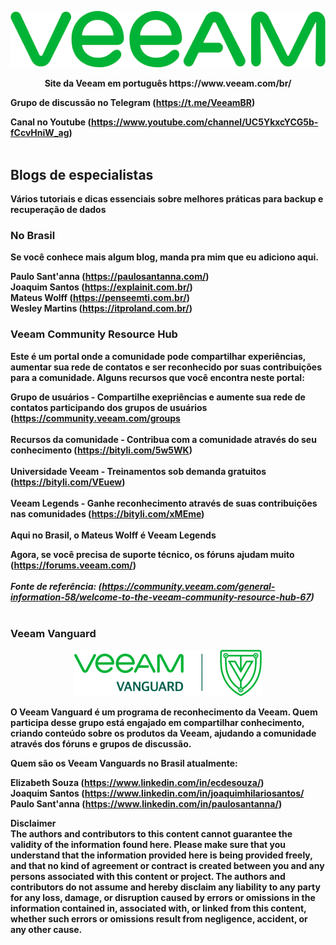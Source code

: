 
<p align="center">
   <img src="https://github.com/bethsouza/Veeam/blob/main/veeam.PNG">
</p>

<p align="center"><b>  Site da Veeam em português https://www.veeam.com/br/ </br>

**Grupo de discussão no Telegram** (https://t.me/VeeamBR) </br>

**Canal no Youtube** (https://www.youtube.com/channel/UC5YkxcYCG5b-fCcvHniW_ag) </br> </br>

## Blogs de especialistas</br>

Vários tutoriais e dicas essenciais sobre melhores práticas para backup e recuperação de dados

   ### No Brasil</br>
   Se você conhece mais algum blog, manda pra mim que eu adiciono aqui. 

   Paulo Sant'anna (https://paulosantanna.com/) </br>
   Joaquim Santos (https://explainit.com.br/) </br>
   Mateus Wolff (https://penseemti.com.br/) </br>
   Wesley Martins (https://itproland.com.br/) </br>

### Veeam Community Resource Hub </br>

   Este é um portal onde a comunidade pode compartilhar experiências, aumentar sua rede de contatos e ser reconhecido por suas contribuições para a comunidade.
   Alguns recursos que você encontra neste portal:

   **Grupo de usuários** - Compartilhe exepriências e aumente sua rede de contatos participando dos grupos de usuários (https://community.veeam.com/groups </br></br>
   **Recursos da comunidade** - Contribua com a comunidade através do seu conhecimento (https://bityli.com/5w5WK)</br></br>
   **Universidade Veeam** - Treinamentos sob demanda gratuitos (https://bityli.com/VEuew)</br></br>
   **Veeam Legends** - Ganhe reconhecimento através de suas contribuições nas comunidades (https://bityli.com/xMEme)</br></br>
      Aqui no Brasil, o Mateus Wolff é Veeam Legends</br>
   
   Agora, se você precisa de suporte técnico, os fóruns ajudam muito (https://forums.veeam.com/)</br></br>
   *Fonte de referência: (https://community.veeam.com/general-information-58/welcome-to-the-veeam-community-resource-hub-67)* </br></br>

### Veeam Vanguard </br>

<p align="center">
   <img src="https://github.com/bethsouza/Veeam/blob/main/veeam-vanguard-logo.png">
</p>

   O Veeam Vanguard é um programa de reconhecimento da Veeam. Quem participa desse grupo está engajado em compartilhar conhecimento, criando conteúdo sobre os produtos da Veeam,   ajudando a comunidade através dos fóruns e grupos de discussão. </br>

   Quem são os Veeam Vanguards no Brasil atualmente:

   Elizabeth Souza (https://www.linkedin.com/in/ecdesouza/) </br>
   Joaquim Santos (https://www.linkedin.com/in/joaquimhilariosantos/ </br>
   Paulo Sant'anna (https://www.linkedin.com/in/paulosantanna/) </br>


**Disclaimer**<br/>
The authors and contributors to this content cannot guarantee the validity of the information found here. Please make sure that you understand that the information provided here is being provided freely, and that no kind of agreement or contract is created between you and any persons associated with this content or project. The authors and contributors do not assume and hereby disclaim any liability to any party for any loss, damage, or disruption caused by errors or omissions in the information contained in, associated with, or linked from this content, whether such errors or omissions result from negligence, accident, or any other cause.
